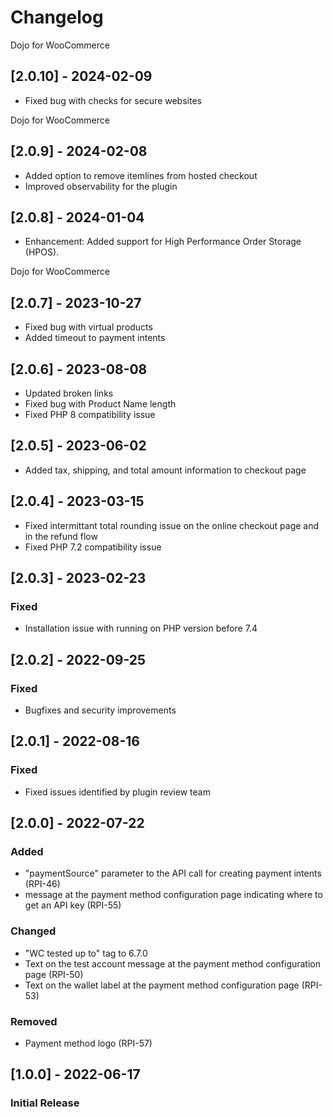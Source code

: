 # Changelog

Dojo for WooCommerce
## [2.0.10] - 2024-02-09
- Fixed bug with checks for secure websites

Dojo for WooCommerce
## [2.0.9] - 2024-02-08
- Added option to remove itemlines from hosted checkout
- Improved observability for the plugin

## [2.0.8] - 2024-01-04
- Enhancement: Added support for High Performance Order Storage (HPOS).

Dojo for WooCommerce
## [2.0.7] - 2023-10-27

- Fixed bug with virtual products
- Added timeout to payment intents

## [2.0.6] - 2023-08-08

- Updated broken links
- Fixed bug with Product Name length
- Fixed PHP 8 compatibility issue

## [2.0.5] - 2023-06-02

- Added tax, shipping, and total amount information to checkout page
 
## [2.0.4] - 2023-03-15

- Fixed intermittant total rounding issue on the online checkout page and in the refund flow
- Fixed PHP 7.2 compatibility issue  

## [2.0.3] - 2023-02-23

### Fixed

- Installation issue with running on PHP version before 7.4

## [2.0.2] - 2022-09-25

### Fixed

- Bugfixes and security improvements

## [2.0.1] - 2022-08-16

### Fixed

- Fixed issues identified by plugin review team

## [2.0.0] - 2022-07-22

### Added

- "paymentSource" parameter to the API call for creating payment intents (RPI-46)
- message at the payment method configuration page indicating where to get an API key (RPI-55)

### Changed

- "WC tested up to" tag to 6.7.0
- Text on the test account message at the payment method configuration page (RPI-50)
- Text on the wallet label at the payment method configuration page (RPI-53)

### Removed

- Payment method logo (RPI-57)

## [1.0.0] - 2022-06-17

### Initial Release
